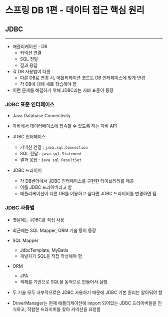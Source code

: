# 스프링 DB 1편 - 데이터 접근 핵심 원리

## JDBC

---

- 애플리케이션 - DB
  - 커넥션 연결
  - SQL 전달
  - 결과 응답
- 각 DB 사용법이 다름 
  - 다른 DB로 변경 시, 애플리케이션 코드도 DB 인터페이스에 맞게 변경
  - 각 DB에 대해 새로 학습해야 함
- 이런 문제를 해결하기 위해 JDBC라는 자바 표준이 등장

### JDBC 표준 인터페이스

- Java Database Connectivity
- 자바에서 데이터베이스에 접속할 수 있도록 하는 자바 API
- JDBC 인터페이스
  - 커넥션 연결 : `java.sql.Connection`
  - SQL 전달 : `java.sql.Statement`
  - 결과 응답 : `java.sql.ResultSet`

- JDBC 드라이버
  - 각 DB벤더에서 JDBC 인터페이스를 구현한 라이브러리를 제공
  - 이를 JDBC 드라이버라고 함
  - 애플리케이션이 다른 DB를 이용하고 싶다면 JDBC 드라이버를 변경하면 됨

### JDBC 사용법

- 옛날에는 JDBC를 직접 사용
- 최근에는 SQL Mapper, ORM 기술 등이 등장
- SQL Mapper
  - JdbcTemplate, MyBatis
  - 개발자가 SQL을 직접 작성해야 함
- ORM
  - JPA
  - 객체를 기반으로 SQL을 동적으로 만들어서 실행
- 두 기술 모두 내부적으로은 JDBC 사용하기 때문에 JDBC 기본 원리는 알아둬야 함

- DriverManager는 현재 애플리케이션에 import 되어있는 JDBC 드라이버들을 인식하고, 적합한 드라이버를 찾아 커넥션을 요청함